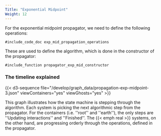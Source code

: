 ```yaml
---
Title: "Exponential Midpoint"
Weight: 12
---
```


For the exponential midpoint propagator, we need to define the following operations:
```Fortran
#include_code_doc exp_mid_propagation_operations
```
These are used to define the algorithm, which is done in the constructor of the propagator:
```Fortran
#include_function propagator_exp_mid_constructor
```
### The timeline explained



{{< d3-sequence file="/develop/graph_data/propagation-exp-midpoint-3.json" viewContainers="yes" viewGhosts="yes" >}}

This graph illustrates how the state machine is stepping through the algorithm. Each system is picking the next algorithmic step from the propagator. For the containers (i.e. ''root'' and ''earth''), the only steps are ''Updating interactions'' and ''Finished''. The {{< emph real >}} systems, on the other hand, are progressing orderly through the operations, defined in the propagator.
